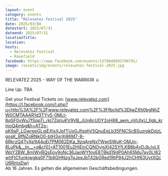 ```yaml
---
layout: event
category: events
title: "Relevatez Festival 2025"
date: 2025/03/08
datestart: 2025/07/31
dateend: 2025/07/31
locationTitle:
location:
hosts:
  - Relevatez Festival
  - Ravefield
facebook: https://www.facebook.com/events/1376848993700791/
image: /assets/img/events/relevatez-festival-2025.jpg
---
```


RELEVATEZ 2025 - WAY OF THE WARRIOR ⚔️

Line Up: TBA

Get your Festival Tickets on: [www.relevatez.com](https://l.facebook.com/l.php?u=http%3A%2F%2Fwww.relevatez.com%2F%3Ffbclid%3DIwZXh0bgNhZW0CMTAAAR1d3TYyS-0MLt-8qSF0vWu7fSqpTj_rkl7ZptjuKV9VB_JUn6cUDY2oH88_aem_nVIJIxU_Ilgb_krmoQ4mbg&h=AT2o-pK9aP_LGwrepGLgjEXIsXJpfTUoGJfqqhV5QnuEeLb35FNCScBSuzrqkDdzLgosK_RfNZoRNkO0-btH3xrjh96M7-8-6RkrzQ4TyXp1t44uEi7PM062DKa_9zqAreNxTWwjSWuK-OMJn-8LuPk&__tn__=q&c[0]=AT1001Eu2HjEinCQNOyjsXI42SYfLKB8b4vDJbJvLXWqY2BW_8mlWyBQsEpv9oNc36JaoWYfovE8TBkd19dP0Ah65Mu7ay0LW2whFtCfunkjwgkq0F71b6GHNzg7qJeeJbT42bGRed1RtP94J2hCHf63UytXQcU6RntxDw)  
Ab 16 Jahren. Es gelten die allgemeinen Geschäftsbedingungen.
